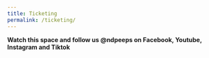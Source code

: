 ```yaml
---
title: Ticketing
permalink: /ticketing/
---
```

**Watch this space and follow us @ndpeeps on Facebook, Youtube, Instagram and Tiktok**